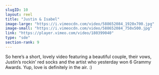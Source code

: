 ```yaml
---
slugID: 10 
layout: reel
title: "Justin & Isabel"
image-large: "https://i.vimeocdn.com/video/588652084_1920x700.jpg"
image-small: "https://i.vimeocdn.com/video/588652084_750x500.jpg"
link: "https://player.vimeo.com/video/180399040"
type: "sde"
section-rank: 9
---
```

So here’s a short, lovely video featuring a beautiful couple, their vows, Justin’s rockin’ red socks and the artist who yesterday won 6 Grammy Awards.
Yup, love is definitely in the air. :)

